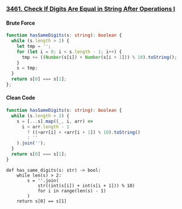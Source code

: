 ### [3461. Check If Digits Are Equal in String After Operations I](https://leetcode.com/problems/check-if-digits-are-equal-in-string-after-operations-i/)
#### Brute Force
```Typescript
function hasSameDigits(s: string): boolean {
  while (s.length > 2) {
    let tmp = '';
    for (let i = 0; i < s.length - 1; i++) {
      tmp += ((Number(s[i]) + Number(s[i + 1])) % 10).toString();
    }
    s = tmp;
  }
  return s[0] === s[1];
};
```
#### Clean Code
```Typescript
function hasSameDigits(s: string): boolean {
  while (s.length > 2) {
    s = [...s].map((_, i, arr) =>
      i < arr.length - 1
        ? ((+arr[i] + +arr[i + 1]) % 10).toString()
        : ''
    ).join('');
  }
  return s[0] === s[1];
}
```
```Python3
def has_same_digits(s: str) -> bool:
    while len(s) > 2:
        s = ''.join(
            str((int(s[i]) + int(s[i + 1])) % 10)
            for i in range(len(s) - 1)
        )
    return s[0] == s[1]
```
